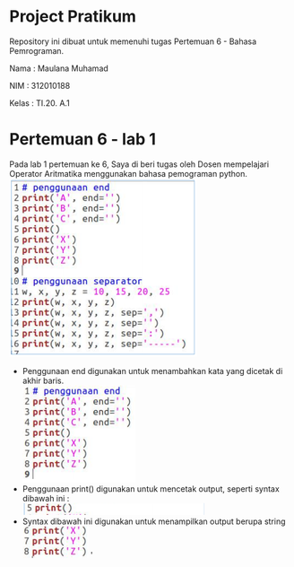 # Project Pratikum
Repository ini dibuat untuk memenuhi tugas Pertemuan 6 - Bahasa Pemrograman.

Nama    : Maulana Muhamad

NIM     : 312010188

Kelas   : TI.20. A.1

# Pertemuan 6 - lab 1
Pada lab 1 pertemuan ke 6, Saya di beri tugas oleh Dosen  mempelajari Operator Aritmatika menggunakan bahasa pemograman python. <br>
![Picture](pict/gambar.PNG)
 * Penggunaan end digunakan untuk menambahkan kata yang dicetak di akhir baris.<br>
![Picture](pict/gambar1.PNG)
 * Penggunaan print() digunakan untuk mencetak output, seperti syntax dibawah ini :<br>
![Picture](pict/gambar2.PNG)
 * Syntax dibawah ini digunakan untuk menampilkan output berupa string<br>
![Picture](pict/gambar3.PNG)
 '